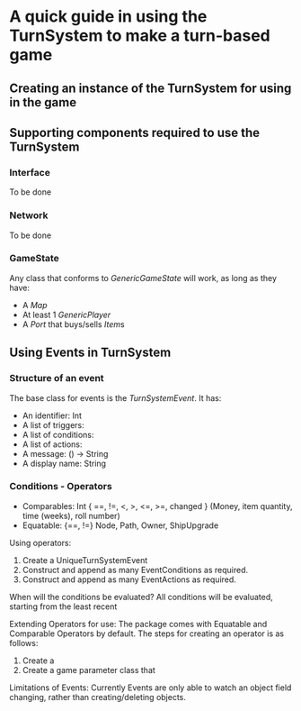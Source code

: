 # A quick guide in using the TurnSystem to make a turn-based game

## Creating an instance of the TurnSystem for using in the game

## Supporting components required to use the TurnSystem
### Interface
To be done
### Network
To be done
### GameState
Any class that conforms to *GenericGameState* will work, as long as they have:
* A *Map*
* At least 1 *GenericPlayer*
* A *Port* that buys/sells *Item*s


##  Using Events in TurnSystem

### Structure of an event

The base class for events is the *TurnSystemEvent*. It has:

- An identifier: Int
- A list of triggers:
- A list of conditions:
- A list of actions:
- A message: () -> String
- A display name: String



### Conditions - Operators
* Comparables: Int { ==, !=, <, >, <=, >=, changed } (Money, item quantity, time (weeks), roll number)
* Equatable: {==, !=} Node, Path, Owner, ShipUpgrade

Using operators:
1. Create a UniqueTurnSystemEvent
2. Construct and append as many EventConditions as required.
3. Construct and append as many EventActions as required.

When will the conditions be evaluated?
All conditions will be evaluated, starting from the least recent

Extending Operators for use:
The package comes with Equatable and Comparable Operators by default. The steps for creating an operator is as follows:

1. Create a
2. Create a game parameter class that 

Limitations of Events:
Currently Events are only able to watch an object field changing, rather than creating/deleting objects.
